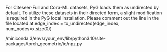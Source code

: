 For Citeseer-Full and Cora-ML datasets, PyG loads them as undirected by default. To utilize these datasets in their directed form, a slight modification is required in the PyG local installation. Please comment out the line in the file located at:edge_index = to_undirected(edge_index, num_nodes=x.size(0))

/miniconda
3/envs/your_env/lib/python3.10/site-packages/torch_geometric/io/npz.py
